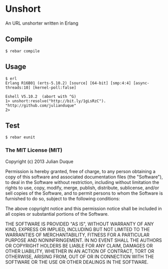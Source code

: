 # Unshort
An URL unshorter written in Erlang

## Compile

```
$ rebar compile
```

## Usage

```
$ erl
Erlang R16B01 (erts-5.10.2) [source] [64-bit] [smp:4:4] [async-threads:10] [kernel-poll:false]

Eshell V5.10.2  (abort with ^G)
1> unshort:resolve("http://bit.ly/1gLsRzC").
"http://github.com/julianduque"
2>
```

## Test

```
$ rebar eunit
```

### The MIT License (MIT)

Copyright (c) 2013 Julian Duque

Permission is hereby granted, free of charge, to any person obtaining a copy
of this software and associated documentation files (the "Software"), to deal
in the Software without restriction, including without limitation the rights
to use, copy, modify, merge, publish, distribute, sublicense, and/or sell
copies of the Software, and to permit persons to whom the Software is
furnished to do so, subject to the following conditions:

The above copyright notice and this permission notice shall be included in
all copies or substantial portions of the Software.

THE SOFTWARE IS PROVIDED "AS IS", WITHOUT WARRANTY OF ANY KIND, EXPRESS OR
IMPLIED, INCLUDING BUT NOT LIMITED TO THE WARRANTIES OF MERCHANTABILITY,
FITNESS FOR A PARTICULAR PURPOSE AND NONINFRINGEMENT. IN NO EVENT SHALL THE
AUTHORS OR COPYRIGHT HOLDERS BE LIABLE FOR ANY CLAIM, DAMAGES OR OTHER
LIABILITY, WHETHER IN AN ACTION OF CONTRACT, TORT OR OTHERWISE, ARISING FROM,
OUT OF OR IN CONNECTION WITH THE SOFTWARE OR THE USE OR OTHER DEALINGS IN
THE SOFTWARE.
